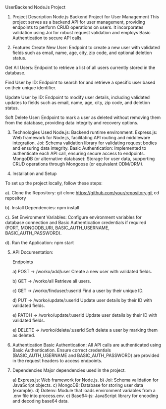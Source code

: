 UserBackend NodeJs Project

1. Project Description
Node.js Backend Project for User Management
This project serves as a backend API for user management, providing endpoints to perform CRUD operations on users. It incorporates validation using Joi for robust request validation and employs Basic Authentication to secure API calls.


2. Features
Create New User: Endpoint to create a new user with validated fields such as email, name, age, city, zip code, and optional deletion status.

Get All Users: Endpoint to retrieve a list of all users currently stored in the database.

Find User by ID: Endpoint to search for and retrieve a specific user based on their unique identifier.

Update User by ID: Endpoint to modify user details, including validated updates to fields such as email, name, age, city, zip code, and deletion status.

Soft Delete User: Endpoint to mark a user as deleted without removing them from the database, providing data integrity and recovery options.


3. Technologies Used
Node.js: Backend runtime environment.
Express.js: Web framework for Node.js, facilitating API routing and middleware integration.
Joi: Schema validation library for validating request bodies and ensuring data integrity.
Basic Authentication: Implemented to authenticate each API call, ensuring secure access to endpoints.
MongoDB (or alternative database): Storage for user data, supporting CRUD operations through Mongoose (or equivalent ODM/ORM).


4. Installation and Setup

To set up the project locally, follow these steps:

 a). Clone the Repository:
      git clone https://github.com/your/repository.git
      cd repository

 b). Install Dependencies:
     npm install

 c). Set Environment Variables:
     Configure environment variables for database connection and Basic Authentication credentials if required (PORT, MONGODB_URI, BASIC_AUTH_USERNAME, BASIC_AUTH_PASSWORD).

 d). Run the Application:
     npm start


5. API Documentation:

   Endpoints
   
    a)  POST  ->  /worko/add/user
        Create a new user with validated fields.
   
    b)  GET ->  /worko/all
        Retrieve all users.
   
    c)  GET ->  /worko/finduser/:userId
        Find a user by their unique ID.
   
    d)  PUT  ->  /worko/update/:userId
        Update user details by their ID with validated fields.
   
    e)  PATCH  -> /worko/update/:userId
        Update user details by their ID with validated fields.
   
    e)  DELETE  -> /worko/delete/:userId
        Soft delete a user by marking them as deleted.


6. Authentication
   Basic Authentication: All API calls are authenticated using Basic Authentication. Ensure correct credentials (BASIC_AUTH_USERNAME and BASIC_AUTH_PASSWORD) are provided in the request headers to access endpoints.

7. Dependencies
    Major dependencies used in the project.
    
    a) Express.js: Web framework for Node.js.
    b) Joi: Schema validation for JavaScript objects.
    c) MongoDB: Database for storing user data (example).
    d) Dotenv: Module that loads environment variables from a .env file into process.env.
    e) Base64-js: JavaScript library for encoding and decoding base64 data. 
